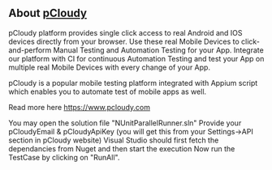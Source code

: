 ## About [pCloudy](https://www.pcloudy.com)
pCloudy platform provides single click access to real Android and IOS devices directly from your browser. Use these real Mobile Devices to click-and-perform Manual Testing and Automation Testing for your App. Integrate our platform with CI for continuous Automation Testing and test your App on multiple real Mobile Devices with every change of your App.

pCloudy is a popular mobile testing platform integrated with Appium script which enables you to automate test of mobile apps as well.

Read more here https://www.pcloudy.com

You may open the solution file "NUnitParallelRunner.sln"
Provide your pCloudyEmail & pCloudyApiKey (you will get this from your Settings->API section in pCloudy website)
Visual Studio should first fetch the dependancies from Nuget and then start the execution
Now run the TestCase by clicking on "RunAll".
